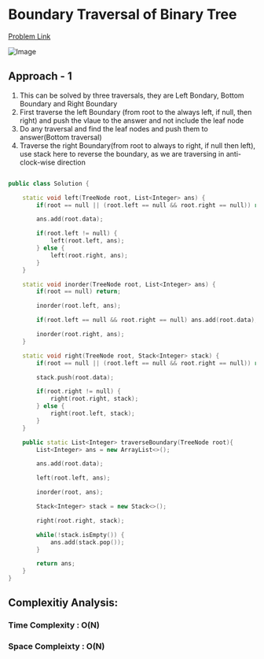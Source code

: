 # Boundary Traversal of Binary Tree

[Problem Link](https://www.naukri.com/code360/problems/boundary-traversal-of-binary-tree_790725)

![Image](https://files.codingninjas.in/boundarytraversal-5149.png)

## Approach - 1

1. This can be solved by three traversals, they are Left Bondary, Bottom Boundary and Right Boundary
2. First traverse the left Boundary (from root to the always left, if null, then right) and push the vlaue to the answer and not include the leaf node
3. Do any traversal and find the leaf nodes and push them to answer(Bottom traversal)
4. Traverse the right Boundary(from root to always to right, if null then left), use stack here to reverse the boundary, as we are traversing in anti-clock-wise direction

```c++

public class Solution {

    static void left(TreeNode root, List<Integer> ans) {
        if(root == null || (root.left == null && root.right == null)) return;

        ans.add(root.data);

        if(root.left != null) {
            left(root.left, ans);
        } else {
            left(root.right, ans);
        }
    }

    static void inorder(TreeNode root, List<Integer> ans) {
        if(root == null) return;

        inorder(root.left, ans);

        if(root.left == null && root.right == null) ans.add(root.data);

        inorder(root.right, ans);
    }

    static void right(TreeNode root, Stack<Integer> stack) {
        if(root == null || (root.left == null && root.right == null)) return;

        stack.push(root.data);

        if(root.right != null) {
            right(root.right, stack);
        } else {
            right(root.left, stack);
        }
    }

    public static List<Integer> traverseBoundary(TreeNode root){
        List<Integer> ans = new ArrayList<>();

        ans.add(root.data);

        left(root.left, ans);

        inorder(root, ans);

        Stack<Integer> stack = new Stack<>();

        right(root.right, stack);

        while(!stack.isEmpty()) {
            ans.add(stack.pop());
        }

        return ans;
    }
}

```

## Complexitiy Analysis:

### Time Complexity : O(N)

### Space Compleixty : O(N)

